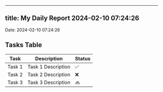 
---
title: My Daily Report 2024-02-10 07:24:26
---

Date: 2024-02-10 07:24:26

## Tasks Table

| Task | Description | Status |
|------|-------------|--------|
| Task 1 | Task 1 Description | ✅ |
| Task 2 | Task 2 Description | ❌ |
| Task 3 | Task 3 Description | 🔜 |
